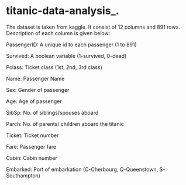 # titanic-data-analysis_.
The dataset is taken from kaggle. It consist of 12 columns and 891 rows. Description of each column is given below:

PassengerID: A unique id to each passenger (1 to 891)

Survived: A boolean variable (1-survived, 0-dead)

Pclass: Ticket class (1st, 2nd, 3rd class)

Name: Passenger Name

Sex: Gender of passenger

Age: Age of passenger

SibSp: No. of siblings/spouses aboard

Parch: No. of parents/ children aboard the titanic

Ticket: Ticket number

Fare: Passenger fare

Cabin: Cabin number

Embarked: Port of embarkation (C-Cherbourg, Q-Queenstown, S-Southampton)

